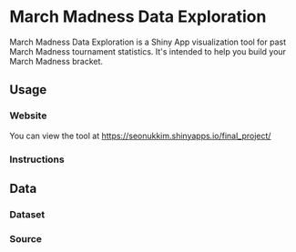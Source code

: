# March Madness Data Exploration

March Madness Data Exploration is a Shiny App visualization tool for past March Madness tournament statistics. It's intended to help you build your March Madness bracket.

## Usage

### Website

You can view the tool at https://seonukkim.shinyapps.io/final_project/

### Instructions

## Data

### Dataset

### Source
